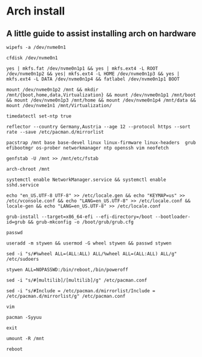 # Arch install
## A little guide to assist installing arch on hardware

```
wipefs -a /dev/nvme0n1
```

```
cfdisk /dev/nvme0n1
```

```
yes | mkfs.fat /dev/nvme0n1p1 && yes | mkfs.ext4 -L ROOT /dev/nvme0n1p2 && yes| mkfs.ext4 -L HOME /dev/nvme0n1p3 && yes | mkfs.ext4 -L DATA /dev/nvme0n1p4 && fatlabel /dev/nvme0n1p1 BOOT
```

```
mount /dev/nvme0n1p2 /mnt && mkdir /mnt/{boot,home,data,Virtualization} && mount /dev/nvme0n1p1 /mnt/boot && mount /dev/nvme0n1p3 /mnt/home && mount /dev/nvme0n1p4 /mnt/data && mount /dev/nvme1n1 /mnt/Virtualization/
```

```
timedatectl set-ntp true
```

```
reflector --country Germany,Austria --age 12 --protocol https --sort rate --save /etc/pacman.d/mirrorlist
```

```
pacstrap /mnt base base-devel linux linux-firmware linux-headers  grub efibootmgr os-prober networkmanager ntp openssh vim neofetch
```

```
genfstab -U /mnt >> /mnt/etc/fstab
```

```
arch-chroot /mnt
```

```
systemctl enable NetworkManager.service && systemctl enable sshd.service
```

```
echo "en_US.UTF-8 UTF-8" >> /etc/locale.gen && echo "KEYMAP=us" >> /etc/vconsole.conf && echo "LANG=en_US.UTF-8" >> /etc/locale.conf && locale-gen && echo "LANG=en_US.UTF-8" >> /etc/locale.conf
```

```
grub-install --target=x86_64-efi --efi-directory=/boot --bootloader-id=grub && grub-mkconfig -o /boot/grub/grub.cfg
```

```
passwd
```

```
useradd -m stywen && usermod -G wheel stywen && passwd stywen 
```

```
sed -i "s/#%wheel ALL=(ALL:ALL) ALL/%wheel ALL=(ALL:ALL) ALL/g" /etc/sudoers
```

```
stywen ALL=NOPASSWD:/bin/reboot,/bin/poweroff
```

```
sed -i "s/#[multilib]/[multilib]/g" /etc/pacman.conf
```

```
sed -i "s/#Include = /etc/pacman.d/mirrorlist/Include = /etc/pacman.d/mirrorlist/g" /etc/pacman.conf
```




```
vim 
```

```
pacman -Syyuu
```

```
exit
```

```
umount -R /mnt 
```

```
reboot
```
